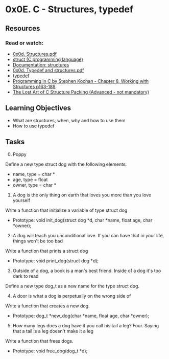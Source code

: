 # 0x0E. C - Structures, typedef

## Resources

### Read or watch:

* [0x0d. Structures.pdf]()
* [struct (C programming language)]()
* [Documentation: structures]()
* [0x0d. Typedef and structures.pdf]()
* [typedef]()
* [Programming in C by Stephen Kochan - Chapter 8, Working with Structures p163-189]()
* [The Lost Art of C Structure Packing (Advanced - not mandatory)]()

## Learning Objectives

* What are structures, when, why and how to use them
* How to use typedef

## Tasks 

0. Poppy

Define a new type struct dog with the following elements:

* name, type = char *
* age, type = float
* owner, type = char *

1. A dog is the only thing on earth that loves you more than you love yourself

Write a function that initialize a variable of type struct dog

* Prototype: void init_dog(struct dog *d, char *name, float age, char *owner);

2. A dog will teach you unconditional love. If you can have that in your life, things won't be too bad

Write a function that prints a struct dog

* Prototype: void print_dog(struct dog *d);

3. Outside of a dog, a book is a man's best friend. Inside of a dog it's too dark to read

Define a new type dog_t as a new name for the type struct dog.

4. A door is what a dog is perpetually on the wrong side of

Write a function that creates a new dog.

* Prototype: dog_t *new_dog(char *name, float age, char *owner);

5. How many legs does a dog have if you call his tail a leg? Four. Saying that a tail is a leg doesn't make it a leg

Write a function that frees dogs.

* Prototype: void free_dog(dog_t *d);
